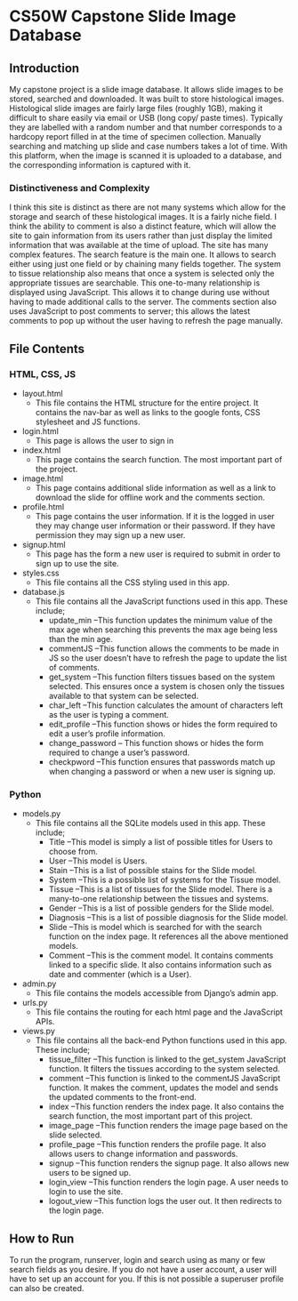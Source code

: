 # CS50W Capstone Slide Image Database
## Introduction
My capstone project is a slide image database. It allows slide images to be stored, searched and downloaded. It was built to store histological images. Histological slide images are fairly large files (roughly 1GB), making it difficult to share easily via email or USB (long copy/ paste times). Typically they are labelled with a random number and that number corresponds to a hardcopy report filled in at the time of specimen collection. Manually searching and matching up slide and case numbers takes a lot of time. With this platform, when the image is scanned it is uploaded to a database, and the corresponding information is captured with it. 
### Distinctiveness and Complexity
I think this site is distinct as there are not many systems which allow for the storage and search of these histological images. It is a fairly niche field. I think the ability to comment is also a distinct feature, which will allow the site to gain information from its users rather than just display the limited information that was available at the time of upload.
The site has many complex features. The search feature is the main one. It allows to search either using just one field or by chaining many fields together. The system to tissue relationship also means that once a system is selected only the appropriate tissues are searchable.  This one-to-many relationship is displayed using JavaScript. This allows it to change during use without having to made additional calls to the server. The comments section also uses JavaScript to post comments to server; this allows the latest comments to pop up without the user having to refresh the page manually. 
## File Contents
### HTML, CSS, JS
+ layout.html
	+ This file contains the HTML structure for the entire project. It contains the nav-bar as well as links to the google fonts, CSS stylesheet and JS functions.
+ login.html
	+ This page is allows the user to sign in
+ index.html
	+ This page contains the search function. The most important part of the project.
+ image.html
	+ This page contains additional slide information as well as a link to download the slide for offline work and the comments section.
+ profile.html
	+ This page contains the user information. If it is the logged in user they may change user information or their password. If they have permission they may sign up a new user.
+ signup.html
	+ This page has the form a new user is required to submit in order to sign up to use the site.
+ styles.css
	+ This file contains all the CSS styling used in this app.
+ database.js
	+ This file contains all the JavaScript functions used in this app. These include;
	 	+ update_min –This function updates the minimum value of the max age when searching this prevents the max age being less than the min age.
		+ commentJS –This function allows the comments to be made in JS so the user doesn’t have to refresh the page to update the list of comments.
		+ get_system –This function filters tissues based on the system selected. This ensures once a system is chosen only the tissues available to that system can be selected.
		+ char_left –This function calculates the amount of characters left as the user is typing a comment.
		+ edit_profile –This function shows or hides the form required to edit a user’s profile information.
		+ change_password – This function shows or hides the form required to change a user’s password.
		+ checkpword –This function ensures that passwords match up when changing a password or when a new user is signing up.
### Python
+ models.py
	+ This file contains all the SQLite models used in this app. These include;
		+ Title –This model is simply a list of possible titles for Users to choose from.
		+ User –This model is Users.
		+ Stain –This is a list of possible stains for the Slide model.
		+ System –This is a possible list of systems for the Tissue model.
		+ Tissue –This is a list of tissues for the Slide model. There is a many-to-one relationship between the tissues and systems.
		+ Gender –This is a list of possible genders for the Slide model.
		+ Diagnosis –This is a list of possible diagnosis for the Slide model.
		+ Slide –This is model which is searched for with the search function on the index page. It references all the above mentioned models.
		+ Comment –This is the comment model. It contains comments linked to a specific slide. It also contains information such as date and commenter (which is a User).	
+ admin.py
	+ This file contains the models accessible from Django’s admin app.
+ urls.py
	+ This file contains the routing for each html page and the JavaScript APIs.
+ views.py
	+ This file contains all the back-end Python functions used in this app. These include;
		+ tissue_filter –This function is linked to the get_system JavaScript function. It filters the tissues according to the system selected.
		+ comment –This function is linked to the commentJS JavaScript function. It makes the comment, updates the model and sends the updated comments to the front-end.
		+ index –This function renders the index page. It also contains the search function, the most important part of this project.
		+ image_page –This function renders the image page based on the slide selected.
		+ profile_page –This function renders the profile page. It also allows users to change information and passwords.
		+ signup –This function renders the signup page. It also allows new users to be signed up.
		+ login_view –This function renders the login page. A user needs to login to use the site.
		+ logout_view –This function logs the user out. It then redirects to the login page. 
## How to Run
To run the program, runserver, login and search using as many or few search fields as you desire. If you do not have a user account, a user will have to set up an account for you. If this is not possible a superuser profile can also be created.
